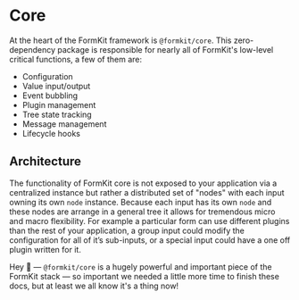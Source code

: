 # Core

<simple-tree></simple-tree>

At the heart of the FormKit framework is `@formkit/core`. This zero-dependency package is responsible for nearly all of FormKit's low-level critical functions, a few of them are:

- Configuration
- Value input/output
- Event bubbling
- Plugin management
- Tree state tracking
- Message management
- Lifecycle hooks

## Architecture

The functionality of FormKit core is not exposed to your application via a centralized instance but rather a distributed set of "nodes" with each input owning its own `node` instance. Because each input has its own `node` and these nodes are arrange in a general tree it allows for tremendous micro and macro flexibility. For example a particular form can use different plugins than the rest of your application, a group input could modify the configuration for all of it’s sub-inputs, or a special input could have a one off plugin written for it.

<callout type="danger" label="Docs in progress">
Hey 👋 — <code>@formkit/core</code> is a hugely powerful and important piece of the FormKit stack — so important we needed a little more time to finish these docs, but at least we all know it's a thing now!
</callout>
